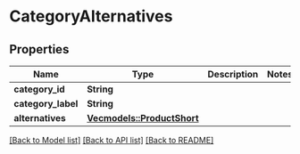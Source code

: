 # CategoryAlternatives

## Properties
Name | Type | Description | Notes
------------ | ------------- | ------------- | -------------
**category_id** | **String** |  | 
**category_label** | **String** |  | 
**alternatives** | [**Vec<models::ProductShort>**](productShort.md) |  | 

[[Back to Model list]](../README.md#documentation-for-models) [[Back to API list]](../README.md#documentation-for-api-endpoints) [[Back to README]](../README.md)


